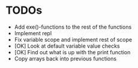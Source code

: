 # TODOs

- Add exe()-functions to the rest of the functions
- Implement repl
- Fix variable scope and implement rest of scope
- [OK] Look at default variable value checks
- [OK] Find out what is up with the print function
- Copy arrays back into previous functions
